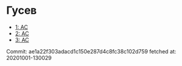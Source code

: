 # Гусев
- [1: AC](1.md)
- [2: AC](2.md)
- [3: AC](3.md)

Commit: ae1a22f303adacd1c150e287d4c8fc38c102d759
 fetched at: 20201001-130029
